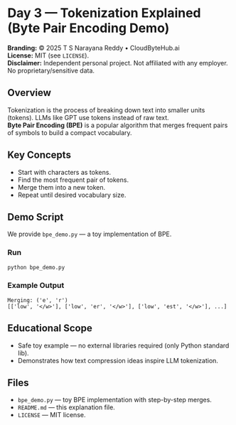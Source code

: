 # Day 3 — Tokenization Explained (Byte Pair Encoding Demo)

**Branding:** © 2025 T S Narayana Reddy • CloudByteHub.ai  
**License:** MIT (see `LICENSE`).  
**Disclaimer:** Independent personal project. Not affiliated with any employer. No proprietary/sensitive data.

## Overview
Tokenization is the process of breaking down text into smaller units (tokens). LLMs like GPT use tokens instead of raw text.  
**Byte Pair Encoding (BPE)** is a popular algorithm that merges frequent pairs of symbols to build a compact vocabulary.

## Key Concepts
- Start with characters as tokens.
- Find the most frequent pair of tokens.
- Merge them into a new token.
- Repeat until desired vocabulary size.

## Demo Script
We provide `bpe_demo.py` — a toy implementation of BPE.

### Run
```bash
python bpe_demo.py
```

### Example Output
```
Merging: ('e', 'r')
[['low', '</w>'], ['low', 'er', '</w>'], ['low', 'est', '</w>'], ...]
```

## Educational Scope
- Safe toy example — no external libraries required (only Python standard lib).  
- Demonstrates how text compression ideas inspire LLM tokenization.

## Files
- `bpe_demo.py` — toy BPE implementation with step-by-step merges.
- `README.md` — this explanation file.
- `LICENSE` — MIT license.
